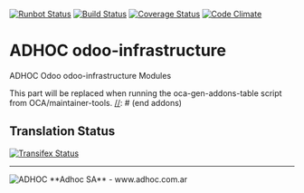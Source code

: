[![Runbot Status](http://runbot.adhoc.com.ar/runbot/badge/flat/10/8.0.svg)](http://runbot.adhoc.com.ar/runbot/repo/github-com-ingadhoc-odoo-infrastructure-10)
[![Build Status](https://travis-ci.org/ingadhoc/odoo-infrastructure.svg?branch=8.0)](https://travis-ci.org/ingadhoc/odoo-infrastructure)
[![Coverage Status](https://coveralls.io/repos/ingadhoc/odoo-infrastructure/badge.png?branch=8.0)](https://coveralls.io/r/ingadhoc/odoo-infrastructure?branch=8.0)
[![Code Climate](https://codeclimate.com/github/ingadhoc/odoo-infrastructure/badges/gpa.svg)](https://codeclimate.com/github/ingadhoc/odoo-infrastructure)

# ADHOC odoo-infrastructure

ADHOC Odoo odoo-infrastructure Modules

[//]: # (addons)
This part will be replaced when running the oca-gen-addons-table script from OCA/maintainer-tools.
[//]: # (end addons)

Translation Status
------------------
[![Transifex Status](https://www.transifex.com/projects/p/ingadhoc-odoo-infrastructure-8-0/chart/image_png)](https://www.transifex.com/projects/p/ingadhoc-odoo-infrastructure-8-0)

----

<img alt="ADHOC" src="http://fotos.subefotos.com/83fed853c1e15a8023b86b2b22d6145bo.png" />
**Adhoc SA** - www.adhoc.com.ar
